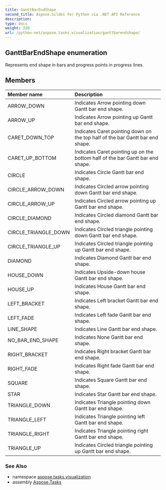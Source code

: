 ```yaml
---
title: GanttBarEndShape
second_title: Aspose.Sildes for Python via .NET API Reference
description: 
type: docs
weight: 320
url: /python-net/aspose.tasks.visualization/ganttbarendshape/
---
```


## GanttBarEndShape enumeration

Represents end shape in bars and progress points in progress lines.

## Members
| Member name | Description |
| :- | :- |
|ARROW_DOWN|Indicates Arrow pointing down Gantt bar end shape.|
|ARROW_UP|Indicates Arrow pointing up Gantt bar end shape.|
|CARET_DOWN_TOP|Indicates Caret pointing down on the top half of the bar Gantt bar end shape.|
|CARET_UP_BOTTOM|Indicates Caret pointing up on the bottom half of the bar Gantt bar end shape.|
|CIRCLE|Indicates Circle Gantt bar end shape.|
|CIRCLE_ARROW_DOWN|Indicates Circled arrow pointing down Gantt bar end shape.|
|CIRCLE_ARROW_UP|Indicates Circled arrow pointing up Gantt bar end shape.|
|CIRCLE_DIAMOND|Indicates Circled diamond Gantt bar end shape.|
|CIRCLE_TRIANGLE_DOWN|Indicates Circled triangle pointing down Gantt bar end shape.|
|CIRCLE_TRIANGLE_UP|Indicates Circled triangle pointing up Gantt bar end shape.|
|DIAMOND|Indicates Diamond Gantt bar end shape.|
|HOUSE_DOWN|Indicates Upside-down house Gantt bar end shape.|
|HOUSE_UP|Indicates House Gantt bar end shape.|
|LEFT_BRACKET|Indicates Left bracket Gantt bar end shape.|
|LEFT_FADE|Indicates Left fade Gantt bar end shape.|
|LINE_SHAPE|Indicates Line Gantt bar end shape.|
|NO_BAR_END_SHAPE|Indicates None Gantt bar end shape.|
|RIGHT_BRACKET|Indicates Right bracket Gantt bar end shape.|
|RIGHT_FADE|Indicates Right fade Gantt bar end shape.|
|SQUARE|Indicates Square Gantt bar end shape.|
|STAR|Indicates Star Gantt bar end shape.|
|TRIANGLE_DOWN|Indicates Triangle pointing down Gantt bar end shape.|
|TRIANGLE_LEFT|Indicates Triangle pointing left Gantt bar end shape.|
|TRIANGLE_RIGHT|Indicates Triangle pointing right Gantt bar end shape.|
|TRIANGLE_UP|Indicates Circled triangle pointing up Gantt bar end shape.|

### See Also

* namespace [aspose.tasks.visualization](/tasks/python-net/aspose.tasks.visualization/)
* assembly [Aspose.Tasks](/tasks/python-net/)

